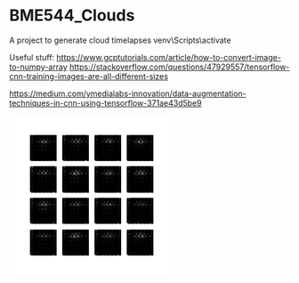# BME544_Clouds
A project to generate cloud timelapses
venv\Scripts\activate


Useful stuff:
https://www.gcptutorials.com/article/how-to-convert-image-to-numpy-array
https://stackoverflow.com/questions/47929557/tensorflow-cnn-training-images-are-all-different-sizes

https://medium.com/ymedialabs-innovation/data-augmentation-techniques-in-cnn-using-tensorflow-371ae43d5be9

![100-epochs-GAN](https://github.com/Anuj-Som/BME544_Clouds/blob/main/dcgan.gif?raw=true)

